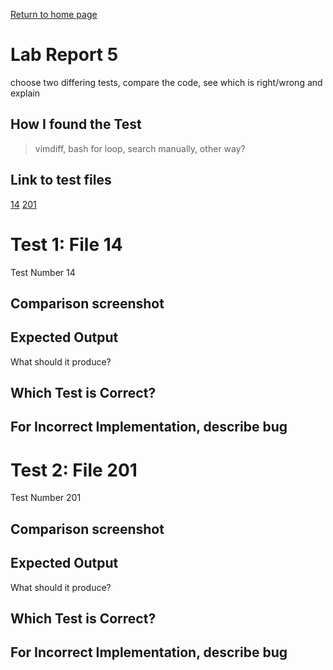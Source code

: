 [Return to home page](https://crustaceanking.github.io/cse15l-lab-reports/Lab-reports.html)

# Lab Report 5

choose two differing tests, compare the code, see which is right/wrong and explain

## How I found the Test

>vimdiff, bash for loop, search manually, other way?

## Link to test files

[14](https://github.com/nidhidhamnani/markdown-parser/blob/main/test-files/14.md)
[201](https://github.com/nidhidhamnani/markdown-parser/blob/main/test-files/201.md)

# Test 1: File 14 

Test Number 14

## Comparison screenshot

## Expected Output

What should it produce?

## Which Test is Correct?

## For Incorrect Implementation, describe bug

# Test 2: File 201

Test Number 201

## Comparison screenshot

## Expected Output

What should it produce?

## Which Test is Correct?

## For Incorrect Implementation, describe bug
